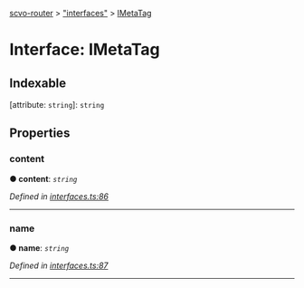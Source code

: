 [scvo-router](../README.md) > ["interfaces"](../modules/_interfaces_.md) > [IMetaTag](../interfaces/_interfaces_.imetatag.md)



# Interface: IMetaTag

## Indexable

\[attribute: `string`\]:&nbsp;`string`

## Properties
<a id="content"></a>

###  content

**●  content**:  *`string`* 

*Defined in [interfaces.ts:86](https://github.com/scvodigital/scvo-router/blob/627f4b0/src/interfaces.ts#L86)*





___

<a id="name"></a>

###  name

**●  name**:  *`string`* 

*Defined in [interfaces.ts:87](https://github.com/scvodigital/scvo-router/blob/627f4b0/src/interfaces.ts#L87)*





___


